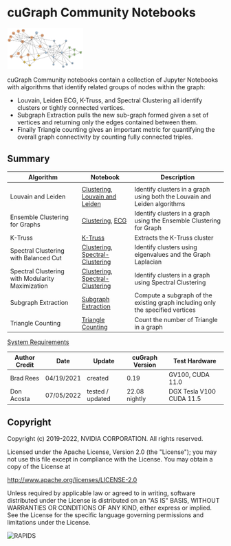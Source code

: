 
# cuGraph Community Notebooks

<img src="../../img/zachary_graph_clusters.png" width="35%"/>

cuGraph Community notebooks contain a collection of Jupyter Notebooks with algorithms that identify related groups of nodes within the graph:

* Louvain, Leiden ECG, K-Truss, and Spectral Clustering all identify clusters or tightly connected vertices.
* Subgraph Extraction pulls the new sub-graph formed given a set of vertices and returning only the edges contained between them.
* Finally Triangle counting gives an important metric for quantifying the overall graph connectivity by counting fully connected triples.

## Summary

| Algorithm          | Notebook                                                     | Description                                                  |
| --------------- | ----------------------------------------- | ------------------------------------------------------------ |
|        |                                                    |                                                              |
| Louvain and Leiden                                          |[Clustering](./Community-Clustering.ipynb), [ Louvain and Leiden](./Louvain.ipynb) | Identify clusters in a graph using both the Louvain and Leiden algorithms     |
| Ensemble Clustering for Graphs  | [Clustering](./Community-Clustering.ipynb), [ECG](./ECG.ipynb)        | Identify clusters in a graph using the Ensemble Clustering for Graph |
| K-Truss                                                     | [K-Truss](./ktruss.ipynb)                                | Extracts the K-Truss cluster                                 |
| Spectral Clustering with Balanced Cut                       | [Clustering](./Community-Clustering.ipynb),[ Spectral-Clustering](./Spectral-Clustering.ipynb)   | Identify clusters using eigenvalues and the Graph Laplacian    |
| Spectral Clustering with Modularity Maximization            | [Clustering](./Community-Clustering.ipynb),[ Spectral-Clustering](./Spectral-Clustering.ipynb)   | Identify clusters in a graph using Spectral Clustering |
| Subgraph Extraction                                         | [Subgraph Extraction](./Subgraph-Extraction.ipynb)   | Compute a subgraph of the existing graph including only the specified vertices |
| Triangle Counting                                           | [Triangle Counting](./Triangle-Counting.ipynb)       | Count the number of Triangle in a graph                      |



[System Requirements](../../README.md#requirements)

| Author Credit |    Date    |  Update          | cuGraph Version |  Test Hardware |
| --------------|------------|------------------|-----------------|----------------|
| Brad Rees     | 04/19/2021 | created          | 0.19            | GV100, CUDA 11.0
| Don Acosta    | 07/05/2022 | tested / updated | 22.08 nightly   | DGX Tesla V100 CUDA 11.5

## Copyright

Copyright (c) 2019-2022, NVIDIA CORPORATION.  All rights reserved.

Licensed under the Apache License, Version 2.0 (the "License");  you may not use this file except in compliance with the License.  You may obtain a copy of the License at

http://www.apache.org/licenses/LICENSE-2.0 

Unless required by applicable law or agreed to in writing, software distributed under the License is distributed on an "AS IS" BASIS, WITHOUT WARRANTIES OR CONDITIONS OF ANY KIND, either express or implied.  See the License for the specific language governing permissions and limitations under the License.

![RAPIDS](../../img/rapids_logo.png)
